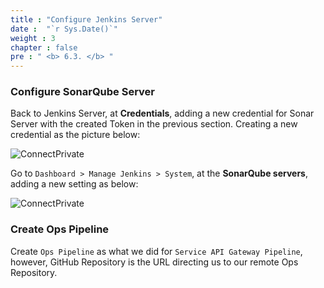 ```yaml
---
title : "Configure Jenkins Server"
date :  "`r Sys.Date()`" 
weight : 3 
chapter : false
pre : " <b> 6.3. </b> "
---
```


### Configure SonarQube Server

Back to Jenkins Server, at **Credentials**, adding a new credential for Sonar Server with the created Token in the previous section. Creating a new credential as the picture below:

![ConnectPrivate](/images/6-devsecops/6.2-sonar/sonar4.png)

Go to `Dashboard > Manage Jenkins > System`, at the **SonarQube servers**, adding a new setting as below:

![ConnectPrivate](/images/6-devsecops/6.2-sonar/sonar5.png)

### Create Ops Pipeline

Create `Ops Pipeline` as what we did for `Service API Gateway Pipeline`, however, GitHub Repository is the URL directing us to our remote Ops Repository.